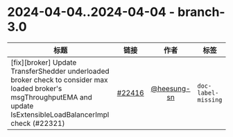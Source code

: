 # 2024-04-04..2024-04-04 - branch-3.0
| 标题 | 链接 | 作者 | 标签 |
| - | :--: | :--: | - |
| [fix][broker] Update TransferShedder underloaded broker check to consider max loaded broker's msgThroughputEMA and update IsExtensibleLoadBalancerImpl check (#22321) | [#22416](https://github.com/apache/pulsar/pull/22416) | [@heesung-sn](https://github.com/heesung-sn) | `doc-label-missing`  | 
